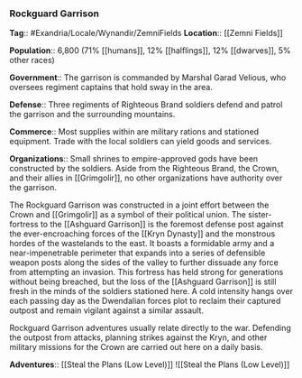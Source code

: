 ### Rockguard Garrison
**Tag**:: #Exandria/Locale/Wynandir/ZemniFields
**Location**:: [[Zemni Fields]]

**Population**:: 6,800 (71% [[humans]], 12% [[halflings]], 12% [[dwarves]], 5% other races)

**Government**:: The garrison is commanded by Marshal Garad Velious, who oversees regiment captains that hold sway in the area.

**Defense**:: Three regiments of Righteous Brand soldiers defend and patrol the garrison and the surrounding mountains.

**Commerce**:: Most supplies within are military rations and stationed equipment. Trade with the local soldiers can yield goods and services.

**Organizations**:: Small shrines to empire-approved gods have been constructed by the soldiers. Aside from the Righteous Brand, the Crown, and their allies in [[Grimgolir]], no other organizations have authority over the garrison.

The Rockguard Garrison was constructed in a joint effort between the Crown and [[Grimgolir]] as a symbol of their political union. The sister-fortress to the [[Ashguard Garrison]] is the foremost defense post against the ever-encroaching forces of the [[Kryn Dynasty]] and the monstrous hordes of the wastelands to the east. It boasts a formidable army and a near-impenetrable perimeter that expands into a series of defensible weapon posts along the sides of the valley to further dissuade any force from attempting an invasion. This fortress has held strong for generations without being breached, but the loss of the [[Ashguard Garrison]] is still fresh in the minds of the soldiers stationed here. A cold intensity hangs over each passing day as the Dwendalian forces plot to reclaim their captured outpost and remain vigilant against a similar assault.

Rockguard Garrison adventures usually relate directly to the war. Defending the outpost from attacks, planning strikes against the Kryn, and other military missions for the Crown are carried out here on a daily basis.

**Adventures**:: [[Steal the Plans (Low Level)]]
![[Steal the Plans (Low Level)]]